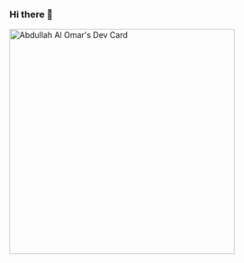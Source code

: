 ### Hi there 👋

<a href="https://app.daily.dev/mdabdullah"><img src="https://api.daily.dev/devcards/6c85d718224244a3aba0e49012472038.png?r=ri6" width="400" alt="Abdullah Al Omar's Dev Card"/></a>
<!--
**abdullahalomar/abdullahalomar** is a ✨ _special_ ✨ repository because its `README.md` (this file) appears on your GitHub profile.

Here are some ideas to get you started:

- 🔭 I’m currently working on ...
- 🌱 I’m currently learning ...
- 👯 I’m looking to collaborate on ...
- 🤔 I’m looking for help with ...
- 💬 Ask me about ...
- 📫 How to reach me: ...
- 😄 Pronouns: ...
- ⚡ Fun fact: ...
-->
